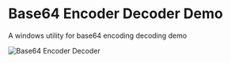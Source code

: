 # Base64 Encoder Decoder Demo
A windows utility for base64 encoding decoding demo

![Base64 Encoder Decoder](https://user-images.githubusercontent.com/51051655/65819884-96ab3680-e243-11e9-9935-e7928f938033.png)
